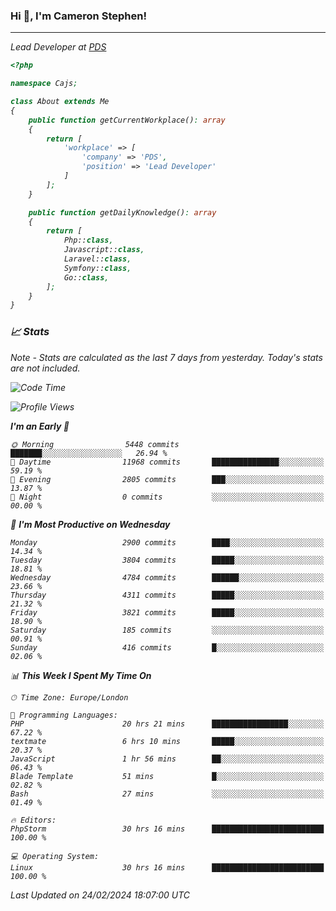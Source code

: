 ### Hi 👋, I'm Cameron Stephen!
<hr>
<p><em>Lead Developer at <a href="https://prindatasolutions.co.uk">PDS</a></p>


```php
<?php

namespace Cajs;

class About extends Me
{
    public function getCurrentWorkplace(): array
    {
        return [
            'workplace' => [
                'company' => 'PDS',
                'position' => 'Lead Developer'
            ]
        ];
    }

    public function getDailyKnowledge(): array
    {
        return [
            Php::class,
            Javascript::class,
            Laravel::class,
            Symfony::class,
            Go::class,
        ];
    }
}
```

### 📈 Stats
<p><em>Note - Stats are calculated as the last 7 days from yesterday. Today's stats are not included.</em></p>


<!--START_SECTION:waka-->
![Code Time](http://img.shields.io/badge/Code%20Time-3%2C696%20hrs%2045%20mins-blue)

![Profile Views](http://img.shields.io/badge/Profile%20Views-0-blue)

**I'm an Early 🐤** 

```text
🌞 Morning                5448 commits        ███████░░░░░░░░░░░░░░░░░░   26.94 % 
🌆 Daytime                11968 commits       ███████████████░░░░░░░░░░   59.19 % 
🌃 Evening                2805 commits        ███░░░░░░░░░░░░░░░░░░░░░░   13.87 % 
🌙 Night                  0 commits           ░░░░░░░░░░░░░░░░░░░░░░░░░   00.00 % 
```
📅 **I'm Most Productive on Wednesday** 

```text
Monday                   2900 commits        ████░░░░░░░░░░░░░░░░░░░░░   14.34 % 
Tuesday                  3804 commits        █████░░░░░░░░░░░░░░░░░░░░   18.81 % 
Wednesday                4784 commits        ██████░░░░░░░░░░░░░░░░░░░   23.66 % 
Thursday                 4311 commits        █████░░░░░░░░░░░░░░░░░░░░   21.32 % 
Friday                   3821 commits        █████░░░░░░░░░░░░░░░░░░░░   18.90 % 
Saturday                 185 commits         ░░░░░░░░░░░░░░░░░░░░░░░░░   00.91 % 
Sunday                   416 commits         █░░░░░░░░░░░░░░░░░░░░░░░░   02.06 % 
```


📊 **This Week I Spent My Time On** 

```text
🕑︎ Time Zone: Europe/London

💬 Programming Languages: 
PHP                      20 hrs 21 mins      █████████████████░░░░░░░░   67.22 % 
textmate                 6 hrs 10 mins       █████░░░░░░░░░░░░░░░░░░░░   20.37 % 
JavaScript               1 hr 56 mins        ██░░░░░░░░░░░░░░░░░░░░░░░   06.43 % 
Blade Template           51 mins             █░░░░░░░░░░░░░░░░░░░░░░░░   02.82 % 
Bash                     27 mins             ░░░░░░░░░░░░░░░░░░░░░░░░░   01.49 % 

🔥 Editors: 
PhpStorm                 30 hrs 16 mins      █████████████████████████   100.00 % 

💻 Operating System: 
Linux                    30 hrs 16 mins      █████████████████████████   100.00 % 
```


 Last Updated on 24/02/2024 18:07:00 UTC
<!--END_SECTION:waka-->
